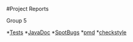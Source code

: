 #Project Reports

Group 5

*[Tests](./reports/tests/test/index.html)
*[JavaDoc](./docs/javadoc/index.html)
*[SpotBugs](./reports/spotbugs/main.html)
*[pmd](./reports/pmd/main.html)
*[checkstyle](./reports/checkstyle/main.html)
